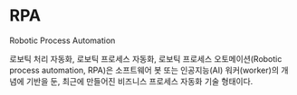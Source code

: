 # RPA
Robotic Process Automation

로보틱 처리 자동화, 로보틱 프로세스 자동화, 로보틱 프로세스 오토메이션(Robotic process automation, RPA)은 소프트웨어 봇 또는 인공지능(AI) 워커(worker)의 개념에 기반을 둔, 최근에 만들어진 비즈니스 프로세스 자동화 기술 형태이다.